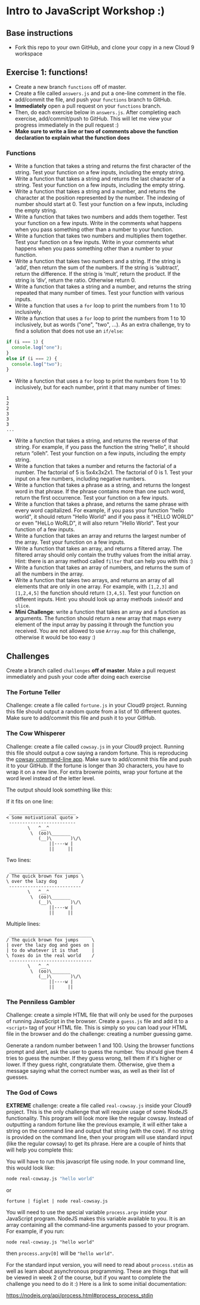 # Intro to JavaScript Workshop :)

## Base instructions
* Fork this repo to your own GitHub, and clone your copy in a new Cloud 9 workspace

## Exercise 1: functions!
* Create a new branch `functions` off of master.
* Create a file called `answers.js` and put a one-line comment in the file.
* add/commit the file, and push your `functions` branch to GitHub.
* **Immediately** open a pull request on your `functions` branch.
* Then, do each exercise below in `answers.js`. After completing each exercise, add/commit/push to GitHub. This will let me view your progress immediately in the pull request :)
* **Make sure to write a line or two of comments above the function declaration to explain what the function does**

### Functions
* Write a function that takes a string and returns the first character of the string. Test your function on a few inputs, including the empty string.
* Write a function that takes a string and returns the last character of a string. Test your function on a few inputs, including the empty string.
* Write a function that takes a string and a number, and returns the character at the position represented by the number. The indexing of number should start at 0. Test your function on a few inputs, including the empty string.
* Write a function that takes two numbers and adds them together. Test your function on a few inputs. Write in the comments what happens when you pass something other than a number to your function.
* Write a function that takes two numbers and multiplies them together. Test your function on a few inputs. Write in your comments what happens when you pass something other than a number to your function.
* Write a function that takes two numbers and a string. If the string is ‘add’, then return the sum of the numbers. If the string is ‘subtract’, return the difference. If the string is ‘mult’, return the product. If the string is ‘div’, return the ratio. Otherwise return 0.
* Write a function that takes a string and a number, and returns the string repeated that many number of times. Test your function with various inputs.
* Write a function that uses a `for` loop to print the numbers from 1 to 10 inclusively.
* Write a function that uses a `for` loop to print the numbers from 1 to 10 inclusively, but as words ("one", "two", ...). As an extra challenge, try to find a solution that does not use an `if/else`:
```javascript
if (i === 1) {
  console.log("one");
}
else if (i === 2) {
  console.log("two");
}
```
* Write a function that uses a `for` loop to print the numbers from 1 to 10 inclusively, but for each number, print it that many number of times:
```
1
2
2
3
3
3
...
```
* Write a function that takes a string, and returns the reverse of that string. For example, if you pass the function the string “hello”, it should return “olleh”. Test your function on a few inputs, including the empty string.
* Write a function that takes a number and returns the factorial of a number. The factorial of 5 is 5x4x3x2x1. The factorial of 0 is 1. Test your input on a few numbers, including negative numbers.
* Write a function that takes a phrase as a string, and returns the longest word in that phrase. If the phrase contains more than one such word, return the first occurrence. Test your function on a few inputs.
* Write a function that takes a phrase, and returns the same phrase with every word capitalized. For example, if you pass your function "hello world", it should return "Hello World" and if you pass it "HELLO WORLD" or even "HeLLo WoRLD", it will also return "Hello World". Test your function of a few inputs.
* Write a function that takes an array and returns the largest number of the array. Test your function on a few inputs.
* Write a function that takes an array, and returns a filtered array. The filtered array should only contain the truthy values from the initial array. Hint: there is an array method called `filter` that can help you with this :)
* Write a function that takes an array of numbers, and returns the sum of all the numbers in the array.
* Write a function that takes two arrays, and returns an array of all elements that are only in one array. For example, with `[1,2,3]` and `[1,2,4,5]` the function should return `[3,4,5]`. Test your function on different inputs. Hint: you should look up array methods `indexOf` and `slice`.
* **Mini Challenge**: write a function that takes an array and a function as arguments. The function should return a new array that maps every element of the input array by passing it through the function you received. You are not allowed to use `Array.map` for this challenge, otherwise it would be too easy :)

## Challenges
Create a branch called `challenges` **off of master**. Make a pull request immediately and push your code after doing each exercise

### The Fortune Teller
Challenge: create a file called `fortune.js` in your Cloud9 project. Running this file should output a random quote from a list of 10 different quotes. Make sure to add/commit this file and push it to your GitHub.

### The Cow Whisperer
Challenge: create a file called `cowsay.js` in your Cloud9 project. Running this file should output a cow saying a random fortune. This is reproducing the [cowsay command-line app](https://en.wikipedia.org/wiki/Cowsay). Make sure to add/commit this file and push it to your GitHub. If the fortune is longer than 30 characters, you have to wrap it on a new line. For extra brownie points, wrap your fortune at the word level instead of the letter level.

The output should look something like this:

If it fits on one line:
```
 _________________________ 
< Some motivational quote >
 ------------------------- 
        \   ^__^
         \  (oo)\_______
            (__)\       )\/\
                ||----w |
                ||     ||
```

Two lines:
```
 ___________________________ 
/ The quick brown fox jumps \
\ over the lazy dog         /
 --------------------------- 
        \   ^__^
         \  (oo)\_______
            (__)\       )\/\
                ||----w |
                ||     ||
```

Multiple lines:
```
 _______________________________ 
/ The quick brown fox jumps     \
| over the lazy dog and goes on |
| to do whatever it is that     |
\ foxes do in the real world    /
 ------------------------------- 
        \   ^__^
         \  (oo)\_______
            (__)\       )\/\
                ||----w |
                ||     ||
```
### The Penniless Gambler
Challenge: create a simple HTML file that will only be used for the purposes of running JavaScript in the browser. Create a `guess.js` file and add it to a `<script>` tag of your HTML file. This is simply so you can load your HTML file in the browser and do the challenge: creating a number guessing game.

Generate a random number between 1 and 100. Using the browser functions prompt and alert, ask the user to guess the number. You should give them 4 tries to guess the number. If they guess wrong, tell them if it's higher or lower. If they guess right, congratulate them. Otherwise, give them a message saying what the correct number was, as well as their list of guesses.

### The God of Cows
**EXTREME** challenge: create a file called `real-cowsay.js` inside your Cloud9 project. This is the only challenge that will require usage of some NodeJS functionality. This program will look more like the regular cowsay. Instead of outputting a random fortune like the previous example, it will either take a string on the command line and output that string (with the cow). If no string is provided on the command line, then your program will use standard input (like the regular cowsay) to get its phrase. Here are a couple of hints that will help you complete this:

You will have to run this javascript file using node. In your command line, this would look like:
```bash
node real-cowsay.js "hello world"
```
 or
```
fortune | figlet | node real-cowsay.js
```

You will need to use the special variable `process.argv` inside your JavaScript program. NodeJS makes this variable available to you. It is an array containing all the command-line arguments passed to your program. For example, if you run:
```
node real-cowsay.js "hello world"
```
then `process.argv[0]` will be `"hello world"`.

For the standard input version, you will need to read about `process.stdin` as well as learn about asynchronous programming. These are things that will be viewed in week 2 of the course, but if you want to complete the challenge you need to do it :) Here is a link to some initial documentation:

https://nodejs.org/api/process.html#process_process_stdin
